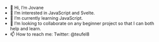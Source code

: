 - 👋 Hi, I’m Jovane
- 👀 I’m interested in JavaScript and Svelte.
- 🌱 I’m currently learning JavaScript.
- 💞️ I’m looking to collaborate on any beginner project so that I can both help and learn.
- 📫 How to reach me: Twitter: @teufel8

<!---
jcgsr/jcgsr is a ✨ special ✨ repository because its `README.md` (this file) appears on your GitHub profile.
You can click the Preview link to take a look at your changes.
--->
